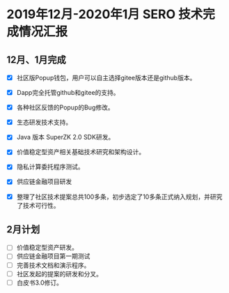 # 2019年12月-2020年1月 SERO 技术完成情况汇报




## 12月、1月完成
 - [x] 社区版Popup钱包，用户可以自主选择gitee版本还是github版本。
 - [x] Dapp完全托管github和gitee的支持。
 - [x] 各种社区反馈的Popup的Bug修改。
 - [x] 生态研发技术支持。
 - [x] Java 版本 SuperZK 2.0 SDK研发。
 - [x] 价值稳定型资产相关基础技术研究和架构设计。
 - [x] 隐私计算委托程序测试。
 - [x] 供应链金融项目研发
 - [x] 整理了社区技术提案总共100多条，初步选定了10多条正式纳入规划，并研究了技术可行性。


## 2月计划
- [ ] 价值稳定型资产研发。
- [ ] 供应链金融项目第一期测试
- [ ] 完善技术文档和演示程序。
- [ ] 社区发起的提案的研发和分叉。
- [ ] 白皮书3.0修订。
